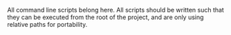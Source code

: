 All command line scripts belong here. All scripts should be written such that they can be executed from the root of the project, and are only using relative paths for portability.

